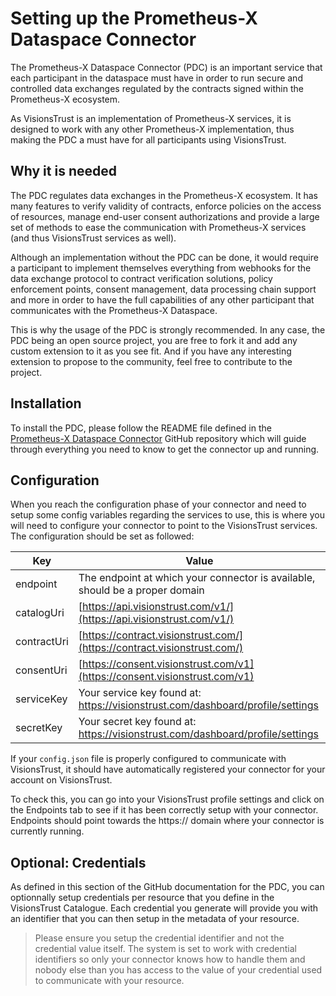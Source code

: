 # Setting up the Prometheus-X Dataspace Connector

The Prometheus-X Dataspace Connector (PDC) is an important service that each participant in the dataspace must have in order to run secure and controlled data exchanges regulated by the contracts signed within the Prometheus-X ecosystem.

As VisionsTrust is an implementation of Prometheus-X services, it is designed to work with any other Prometheus-X implementation, thus making the PDC a must have for all participants using VisionsTrust.

## Why it is needed

The PDC regulates data exchanges in the Prometheus-X ecosystem. It has many features to verify validity of contracts, enforce policies on the access of resources, manage end-user consent authorizations and provide a large set of methods to ease the communication with Prometheus-X services (and thus VisionsTrust services as well).

Although an implementation without the PDC can be done, it would require a participant to implement themselves everything from webhooks for the data exchange protocol to contract verification solutions, policy enforcement points, consent management, data processing chain support and more in order to have the full capabilities of any other participant that communicates with the Prometheus-X Dataspace.

This is why the usage of the PDC is strongly recommended. In any case, the PDC being an open source project, you are free to fork it and add any custom extension to it as you see fit. And if you have any interesting extension to propose to the community, feel free to contribute to the project.

## Installation

To install the PDC, please follow the README file defined in the [Prometheus-X Dataspace Connector](https://github.com/Prometheus-X-association/dataspace-connector) GitHub repository which will guide through everything you need to know to get the connector up and running.

## Configuration

When you reach the configuration phase of your connector and need to setup some config variables regarding the services to use, this is where you will need to configure your connector to point to the VisionsTrust services. The configuration should be set as followed:

| Key | Value |
| --- | --- |
| endpoint | The endpoint at which your connector is available, should be a proper domain
| catalogUri | [https://api.visionstrust.com/v1/](https://api.visionstrust.com/v1/) |
| contractUri | [https://contract.visionstrust.com/](https://contract.visionstrust.com/) |
| consentUri | [https://consent.visionstrust.com/v1](https://consent.visionstrust.com/v1) |
| serviceKey | Your service key found at: https://visionstrust.com/dashboard/profile/settings
| secretKey | Your secret key found at: https://visionstrust.com/dashboard/profile/settings

If your `config.json` file is properly configured to communicate with VisionsTrust, it should have automatically registered your connector for your account on VisionsTrust.

To check this, you can go into your VisionsTrust profile settings and click on the Endpoints tab to see if it has been correctly setup with your connector. Endpoints should point towards the https:// domain where your connector is currently running.

## Optional: Credentials

As defined in this section of the GitHub documentation for the PDC, you can optionnally setup credentials per resource that you define in the VisionsTrust Catalogue. Each credential you generate will provide you with an identifier that you can then setup in the metadata of your resource.

> Please ensure you setup the credential identifier and not the credential value itself. The system is set to work with credential identifiers so only your connector knows how to handle them and nobody else than you has access to the value of your credential used to communicate with your resource.
